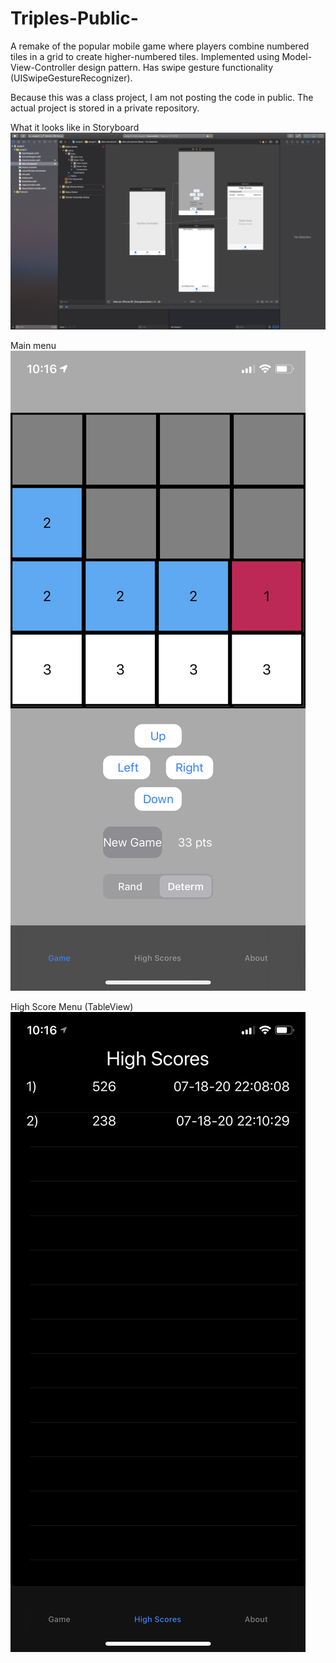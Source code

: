 # Triples-Public-
A remake of the popular mobile game where players combine numbered tiles in a grid to create higher-numbered tiles. Implemented using Model-View-Controller design pattern. Has swipe gesture functionality (UISwipeGestureRecognizer). 


Because this was a class project, I am not posting the code in public. The actual project is stored in a private repository. 


What it looks like in Storyboard
![picture](storyboard.png)


Main menu
![picture](main.png)


High Score Menu (TableView)
![picture](score.png)
